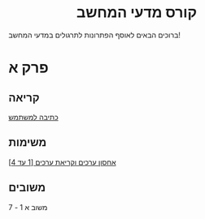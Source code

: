 <h1 style="text-align:center;">קורס מדעי המחשב</h1>
<p>ברוכים הבאים לאוסף הפתרונות לתרגולים במדעי המחשב!</p>
<p style="text-align:center;"> 
  <h1>פרק א</h1>
  <h2>קריאה</h3>
<p>
  <a href= "https://drive.google.com/file/d/1D_T6rEhG6G54UmRRnLSxk5hWjCfKHCau/view">כתיבה למשתמש</a>
</p>
  <h2>משימות</h3>
  <p>
    <a href= "https://drive.google.com/file/d/1i4sDSC-VGV6OyUu1PpmMppEBh6eUkJex/view">אחסון ערכים וקריאת ערכים [1 עד 4]</a>
  </p>
  <h2>משובים</h3>
  <p>משוב א 1 - 7</p>
</p>
